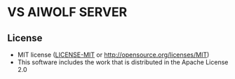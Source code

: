 # VS AIWOLF SERVER
## License
 * MIT license ([LICENSE-MIT](LICENSE-MIT) or http://opensource.org/licenses/MIT)
 * This software includes the work that is distributed in the Apache License 2.0
